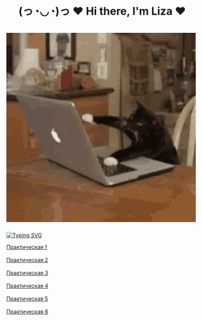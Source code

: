 <h1 align="center">(っ◔◡◔)っ ♥ Hi there, I'm Liza ♥</a> 


#  ![](https://github.com/LizaBereza/BerezaLiza/blob/main/hi.gif) 


[![Typing SVG](https://readme-typing-svg.herokuapp.com?color=8671F7&lines=Как+же+трудно+быть+программистом)](https://git.io/typing-svg)

<a  href="Prac1Ber/Prac1Ber/Controllers/WeatherForecastController.cs" >Практическая 1</a>
<br> </br>
<a  href="Prac2/вторая/lab2/Controllers/WeatherForecastController.cs" >Практическая 2</a>
<br> </br>
<a  href="Prac3" >Практическая 3</a>
<br> </br>
<a  href="Prac4" >Практическая 4</a>
<br> </br>
<a  href="Prac5" >Практическая 5</a>
<br> </br>
<a  href="Prac6" >Практическая 6</a>
